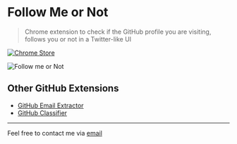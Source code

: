 # Follow Me or Not

> Chrome extension to check if the GitHub profile you are visiting, follows you or not in a Twitter-like UI

[![Chrome Store](https://raw.githubusercontent.com/prabhakar267/github-classifier/master/assets/images/chrome-store.png)](https://chrome.google.com/webstore/detail/follow-me-or-not/mjfndaiehjlhhdcbafamkgieeljffngj)

![Follow me or Not](https://raw.githubusercontent.com/mkstn/follow-me-or-not/master/assets/images/Screenshot%20from%202016-08-14%2003%3A07%3A39.png)

## Other GitHub Extensions
+ [GitHub Email Extractor](https://github.com/prabhakar267/github-email-extractor)
+ [GitHub Classifier](https://github.com/prabhakar267/github-classifier)


--------------------------
Feel free to contact me via [email](http://goo.gl/68kmd6)
